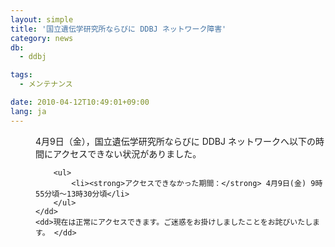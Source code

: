 ```yaml
---
layout: simple
title: '国立遺伝学研究所ならびに DDBJ ネットワーク障害'
category: news
db:
  - ddbj

tags:
  - メンテナンス

date: 2010-04-12T10:49:01+09:00
lang: ja
---
```


<dl>
    <dd>4月9日（金），国立遺伝学研究所ならびに DDBJ ネットワークへ以下の時間にアクセスできない状況がありました。 </dd>
    <dd>

        <ul>
            <li><strong>アクセスできなかった期間：</strong> 4月9日(金) 9時55分頃～13時30分頃</li>
        </ul>
    </dd>
    <dd>現在は正常にアクセスできます。ご迷惑をお掛けしましたことをお詫びいたします。 </dd>
</dl>
